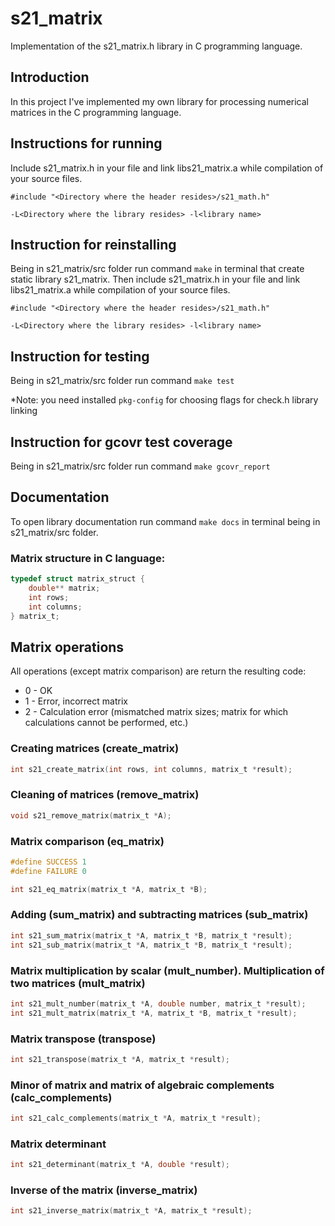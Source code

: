 # s21_matrix

Implementation of the s21_matrix.h library in C programming language.

## Introduction

In this project I've implemented my own library for processing numerical matrices in the C programming language.

## Instructions for running

Include s21_matrix.h in your file and link libs21_matrix.a while compilation of your source files.

`#include "<Directory where the header resides>/s21_math.h"`

`-L<Directory where the library resides> -l<library name>`

## Instruction for reinstalling

Being in s21_matrix/src folder run command `make` in terminal that create static library s21_matrix. Then include s21_matrix.h in your file and link libs21_matrix.a while compilation of your source files.

`#include "<Directory where the header resides>/s21_math.h"`

`-L<Directory where the library resides> -l<library name>`

## Instruction for testing

Being in s21_matrix/src folder run command `make test`

*Note: you need installed `pkg-config` for choosing flags for check.h library linking 

## Instruction for gcovr test coverage

Being in s21_matrix/src folder run command `make gcovr_report`

## Documentation

To open library documentation run command `make docs` in terminal being in s21_matrix/src folder.

### Matrix structure in C language:

```c
typedef struct matrix_struct {
    double** matrix;
    int rows;
    int columns;
} matrix_t;
```

## Matrix operations

All operations (except matrix comparison) are return the resulting code:
- 0 - OK
- 1 - Error, incorrect matrix
- 2 - Calculation error (mismatched matrix sizes; matrix for which calculations cannot be performed, etc.)

### Creating matrices (create_matrix)

```c
int s21_create_matrix(int rows, int columns, matrix_t *result);
```

### Cleaning of matrices (remove_matrix)

```c
void s21_remove_matrix(matrix_t *A);
```

### Matrix comparison (eq_matrix)

```c
#define SUCCESS 1
#define FAILURE 0

int s21_eq_matrix(matrix_t *A, matrix_t *B);
```

### Adding (sum_matrix) and subtracting matrices (sub_matrix)

```c
int s21_sum_matrix(matrix_t *A, matrix_t *B, matrix_t *result);
int s21_sub_matrix(matrix_t *A, matrix_t *B, matrix_t *result);
```

### Matrix multiplication by scalar (mult_number). Multiplication of two matrices (mult_matrix)

```c
int s21_mult_number(matrix_t *A, double number, matrix_t *result);
int s21_mult_matrix(matrix_t *A, matrix_t *B, matrix_t *result);
```

### Matrix transpose (transpose)

```c
int s21_transpose(matrix_t *A, matrix_t *result);
```

### Minor of matrix and matrix of algebraic complements (calc_complements)
```c
int s21_calc_complements(matrix_t *A, matrix_t *result);
```

### Matrix determinant

```c
int s21_determinant(matrix_t *A, double *result);
```

### Inverse of the matrix (inverse_matrix)

```c
int s21_inverse_matrix(matrix_t *A, matrix_t *result);
```
